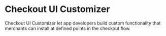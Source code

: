 # Checkout UI Customizer

Checkout UI Customizer let app developers build custom functionality that merchants can install at defined points in the checkout flow.
